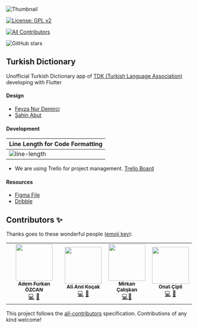 ![Thumbnail](thumbnail.png)

[![License: GPL v2](https://img.shields.io/badge/License-GPL%20v2-blue.svg)](https://www.gnu.org/licenses/old-licenses/gpl-2.0.en.html)
<!-- ALL-CONTRIBUTORS-BADGE:START - Do not remove or modify this section -->
[![All Contributors](https://img.shields.io/badge/all_contributors-4-orange.svg?style=flat-square)](#contributors-)
<!-- ALL-CONTRIBUTORS-BADGE:END -->
![GitHub stars](https://img.shields.io/github/stars/flutterturkey/turkish-dictionary?style=social)

## Turkish Dictionary

Unofficial Turkish Dictionary app of [TDK (Turkish Language Association)](http://tdk.gov.tr/) developing with Flutter

#### Design

- [Feyza Nur Demirci](https://dribbble.com/feyzademirci)
- [Şahin Abut](https://dribbble.com/sahinabut)

#### Development
| Line Length for Code Formatting |
| ---      |
| ![line-length](https://user-images.githubusercontent.com/21019611/76961012-a3286600-692d-11ea-933c-1c4febff58b7.png) |  

- We are using Trello for project management. [Trello Board](https://trello.com/b/as4TZkdx/turkish-dictionary)


#### Resources

- [Figma File](https://www.figma.com/file/JqpfJNo6eEJzPpTOEi3Irt/TDK-Redesign)  
- [Dribble](https://dribbble.com/shots/10736386-Turkish-Dictionary-Application)


## Contributors ✨

Thanks goes to these wonderful people ([emoji key](https://allcontributors.org/docs/en/emoji-key)):

<!-- ALL-CONTRIBUTORS-LIST:START - Do not remove or modify this section -->
<!-- prettier-ignore-start -->
<!-- markdownlint-disable -->
<table>
  <tr>
    <td align="center"><a href="https://adem68.github.io/"><img src="https://avatars0.githubusercontent.com/u/21019611?v=4" width="100px;" alt=""/><br /><sub><b>Adem Furkan ÖZCAN</b></sub></a><br /><a href="https://github.com/flutterturkey/turkish-dictionary/commits?author=Adem68" title="Code">💻</a> <a href="#maintenance-Adem68" title="Maintenance">🚧</a></td>
    <td align="center"><a href="https://coolflutter.com"><img src="https://avatars3.githubusercontent.com/u/23120302?v=4" width="100px;" alt=""/><br /><sub><b>Ali Anıl Koçak</b></sub></a><br /><a href="https://github.com/flutterturkey/turkish-dictionary/commits?author=AliAnilKocak" title="Code">💻</a> <a href="#maintenance-AliAnilKocak" title="Maintenance">🚧</a></td>
    <td align="center"><a href="https://soundcloud.com/mirkancal13"><img src="https://avatars2.githubusercontent.com/u/26160059?v=4" width="100px;" alt=""/><br /><sub><b>Mirkan Çalışkan</b></sub></a><br /><a href="https://github.com/flutterturkey/turkish-dictionary/commits?author=mirkancal" title="Code">💻</a><a href="#maintenance-mirkancal" title="Maintenance">🚧</a></td>
    <td align="center"><a href="https://onatcipli.github.io"><img src="https://avatars0.githubusercontent.com/u/26159899?v=4" width="100px;" alt=""/><br /><sub><b>Onat Çipli</b></sub></a><br /><a href="https://github.com/flutterturkey/turkish-dictionary/commits?author=onatcipli" title="Code">💻</a> <a href="#maintenance-onatcipli" title="Maintenance">🚧</a></td>
  </tr>
</table>

<!-- markdownlint-enable -->
<!-- prettier-ignore-end -->
<!-- ALL-CONTRIBUTORS-LIST:END -->

This project follows the [all-contributors](https://github.com/all-contributors/all-contributors) specification. Contributions of any kind welcome!
